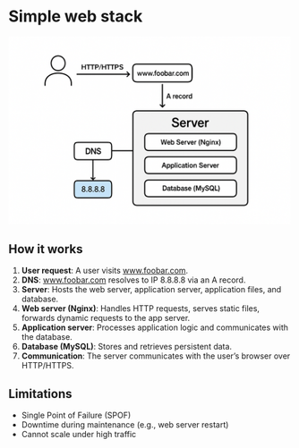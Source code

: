 # Simple web stack

![Simple Web Stack](images/Simple_web_stack.png)

## How it works

1. **User request**: A user visits www.foobar.com.
2. **DNS**: www.foobar.com resolves to IP 8.8.8.8 via an A record.
3. **Server**: Hosts the web server, application server, application files, and database.
4. **Web server (Nginx)**: Handles HTTP requests, serves static files, forwards dynamic requests to the app server.
5. **Application server**: Processes application logic and communicates with the database.
6. **Database (MySQL)**: Stores and retrieves persistent data.
7. **Communication**: The server communicates with the user’s browser over HTTP/HTTPS.

## Limitations

- Single Point of Failure (SPOF)
- Downtime during maintenance (e.g., web server restart)
- Cannot scale under high traffic